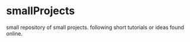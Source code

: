 # smallProjects

small repository of small projects. 
following short tutorials or ideas found online. 
